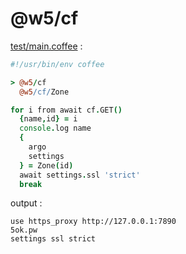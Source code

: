 [‼️]: ✏️README.mdt

# @w5/cf

[test/main.coffee](./test/main.coffee) :

```coffee
#!/usr/bin/env coffee

> @w5/cf
  @w5/cf/Zone

for i from await cf.GET()
  {name,id} = i
  console.log name
  {
    argo
    settings
  } = Zone(id)
  await settings.ssl 'strict'
  break
```

output :

```
use https_proxy http://127.0.0.1:7890
5ok.pw
settings ssl strict
```
